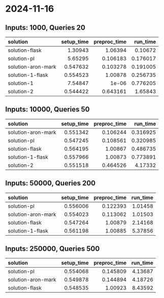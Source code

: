 # 2024-11-16

## Inputs: 1000, Queries 20

| solution           |   setup_time |   preproc_time |   run_time |
|:-------------------|-------------:|---------------:|-----------:|
| solution-flask     |     1.30943  |       1.06394  |   0.10672  |
| solution-pl        |     5.65295  |       0.106183 |   0.176017 |
| solution-aron-mark |     0.547632 |       0.103278 |   0.191005 |
| solution-1-flask   |     0.554523 |       1.00878  |   0.256735 |
| solution-1         |     7.54847  |       1e-06    |   0.776205 |
| solution-2         |     0.544422 |       0.643161 |   1.65843  |

## Inputs: 10000, Queries 50

| solution           |   setup_time |   preproc_time |   run_time |
|:-------------------|-------------:|---------------:|-----------:|
| solution-aron-mark |     0.551342 |       0.106244 |   0.316925 |
| solution-pl        |     0.547245 |       0.108561 |   0.320985 |
| solution-flask     |     0.564195 |       1.00867  |   0.486735 |
| solution-1-flask   |     0.557966 |       1.00873  |   0.773891 |
| solution-2         |     0.551518 |       0.464526 |   4.17332  |

## Inputs: 50000, Queries 200

| solution           |   setup_time |   preproc_time |   run_time |
|:-------------------|-------------:|---------------:|-----------:|
| solution-pl        |     0.556006 |       0.122393 |    1.01458 |
| solution-aron-mark |     0.554023 |       0.113062 |    1.01503 |
| solution-flask     |     0.547264 |       1.00879  |    2.14168 |
| solution-1-flask   |     0.561198 |       1.00885  |    5.37856 |

## Inputs: 250000, Queries 500

| solution           |   setup_time |   preproc_time |   run_time |
|:-------------------|-------------:|---------------:|-----------:|
| solution-pl        |     0.554068 |       0.145809 |    4.13687 |
| solution-aron-mark |     0.549878 |       0.144894 |    4.18726 |
| solution-flask     |     0.548535 |       1.00923  |    8.43592 |